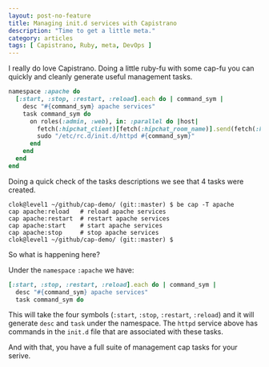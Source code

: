 ```yaml
---
layout: post-no-feature
title: Managing init.d services with Capistrano
description: "Time to get a little meta."
category: articles
tags: [ Capistrano, Ruby, meta, DevOps ]
---
```


I really do love Capistrano. Doing a little ruby-fu with some cap-fu you can quickly and cleanly generate useful management tasks.

``` ruby
namespace :apache do
  [:start, :stop, :restart, :reload].each do | command_sym |
    desc "#{command_sym} apache services"
    task command_sym do
      on roles(:admin, :web), in: :parallel do |host|
        fetch(:hipchat_client)[fetch(:hipchat_room_name)].send(fetch(:hipchat_user), "#{command_sym}ing apache servers on #{host.hostname} (#{fetch(:stage)})", :notify => fetch(:hipchat_announce), :color => 'blue')
        sudo "/etc/rc.d/init.d/httpd #{command_sym}"
      end
    end
  end
end
```
Doing a quick check of the tasks descriptions we see that 4 tasks were created.

``` shell
clok@level1 ~/github/cap-demo/ (git::master) $ be cap -T apache
cap apache:reload   # reload apache services
cap apache:restart  # restart apache services
cap apache:start    # start apache services
cap apache:stop     # stop apache services
clok@level1 ~/github/cap-demo/ (git::master) $
```
So what is happening here?

Under the `namespace` `:apache` we have:

``` ruby
[:start, :stop, :restart, :reload].each do | command_sym |
  desc "#{command_sym} apache services"
  task command_sym do
```

This will take the four symbols (`:start`, `:stop`, `:restart`, `:reload`) and it will generate `desc` and `task` under the namespace. The `httpd` service above has commands in the `init.d` file that are associated with these tasks. 

And with that, you have a full suite of management cap tasks for your serive.